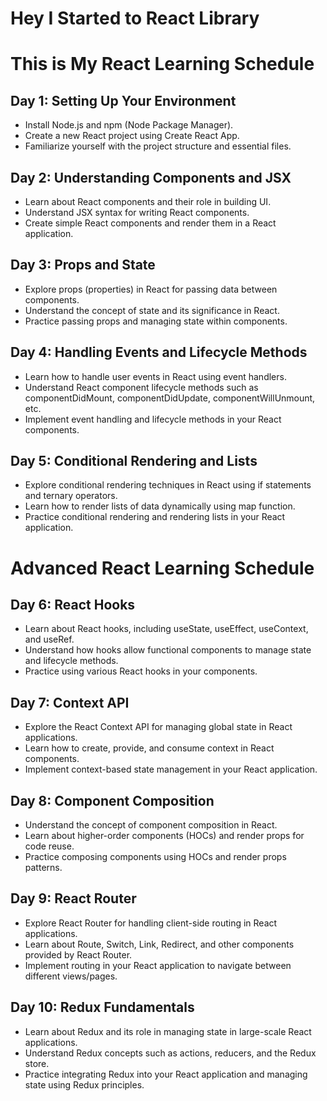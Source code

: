 # Hey I Started to React Library
# This is My React Learning Schedule

## Day 1: Setting Up Your Environment
- Install Node.js and npm (Node Package Manager).
- Create a new React project using Create React App.
- Familiarize yourself with the project structure and essential files.

## Day 2: Understanding Components and JSX
- Learn about React components and their role in building UI.
- Understand JSX syntax for writing React components.
- Create simple React components and render them in a React application.

## Day 3: Props and State
- Explore props (properties) in React for passing data between components.
- Understand the concept of state and its significance in React.
- Practice passing props and managing state within components.

## Day 4: Handling Events and Lifecycle Methods
- Learn how to handle user events in React using event handlers.
- Understand React component lifecycle methods such as componentDidMount, componentDidUpdate, componentWillUnmount, etc.
- Implement event handling and lifecycle methods in your React components.

## Day 5: Conditional Rendering and Lists
- Explore conditional rendering techniques in React using if statements and ternary operators.
- Learn how to render lists of data dynamically using map function.
- Practice conditional rendering and rendering lists in your React application.

# Advanced React Learning Schedule

## Day 6: React Hooks
- Learn about React hooks, including useState, useEffect, useContext, and useRef.
- Understand how hooks allow functional components to manage state and lifecycle methods.
- Practice using various React hooks in your components.

## Day 7: Context API
- Explore the React Context API for managing global state in React applications.
- Learn how to create, provide, and consume context in React components.
- Implement context-based state management in your React application.

## Day 8: Component Composition
- Understand the concept of component composition in React.
- Learn about higher-order components (HOCs) and render props for code reuse.
- Practice composing components using HOCs and render props patterns.

## Day 9: React Router
- Explore React Router for handling client-side routing in React applications.
- Learn about Route, Switch, Link, Redirect, and other components provided by React Router.
- Implement routing in your React application to navigate between different views/pages.

## Day 10: Redux Fundamentals
- Learn about Redux and its role in managing state in large-scale React applications.
- Understand Redux concepts such as actions, reducers, and the Redux store.
- Practice integrating Redux into your React application and managing state using Redux principles.

